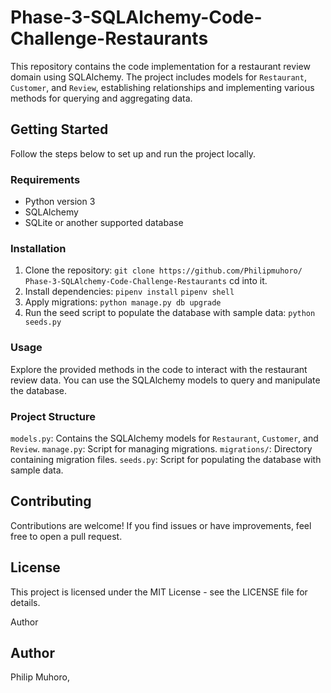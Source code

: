 # Phase-3-SQLAlchemy-Code-Challenge-Restaurants
This repository contains the code implementation for a restaurant review domain using SQLAlchemy. The project includes models for `Restaurant`, `Customer`, and `Review`, establishing relationships and implementing various methods for querying and aggregating data.
## Getting Started
Follow the steps below to set up and run the project locally.
### Requirements
- Python version 3
- SQLAlchemy
- SQLite or another supported database
### Installation
1. Clone the repository:
 `git clone https://github.com/Philipmuhoro/
 Phase-3-SQLAlchemy-Code-Challenge-Restaurants`
cd into it.
3. Install dependencies:
`pipenv install` 
`pipenv shell`
4. Apply migrations:
`python manage.py db upgrade`
5. Run the seed script to populate the database with sample data:
`python seeds.py`
### Usage
Explore the provided methods in the code to interact with the restaurant review data. You can use the SQLAlchemy models to query and manipulate the database.
### Project Structure
`models.py`: Contains the SQLAlchemy models for `Restaurant`, `Customer`, and `Review`.
`manage.py`: Script for managing migrations.
`migrations/`: Directory containing migration files.
`seeds.py`: Script for populating the database with sample data.
## Contributing
Contributions are welcome! If you find issues or have improvements, feel free to open a pull request.
## License
This project is licensed under the MIT License - see the LICENSE file for details.

Author 
## Author 
Philip Muhoro,
